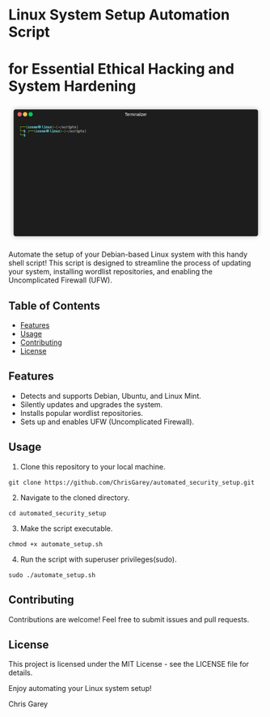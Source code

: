# Linux System Setup Automation Script
# for Essential Ethical Hacking and System Hardening

![Demo](render1698350535874.gif)

Automate the setup of your Debian-based Linux system with this handy shell script! This script is designed to streamline the process of updating your system, installing wordlist repositories, and enabling the Uncomplicated Firewall (UFW).

## Table of Contents

- [Features](#features)
- [Usage](#usage)
- [Contributing](#contributing)
- [License](#license)

## Features

- Detects and supports Debian, Ubuntu, and Linux Mint.
- Silently updates and upgrades the system.
- Installs popular wordlist repositories.
- Sets up and enables UFW (Uncomplicated Firewall).

## Usage

1. Clone this repository to your local machine.
```
git clone https://github.com/ChrisGarey/automated_security_setup.git
```
2. Navigate to the cloned directory.
```
cd automated_security_setup
```

3. Make the script executable.
```
chmod +x automate_setup.sh
```

4. Run the script with superuser privileges(sudo).
```
sudo ./automate_setup.sh
```

## Contributing

Contributions are welcome! Feel free to submit issues and pull requests.

## License

This project is licensed under the MIT License - see the LICENSE file for details.

Enjoy automating your Linux system setup!

Chris Garey